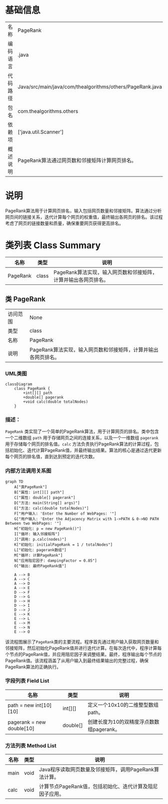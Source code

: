 # 基础信息

|      |      |
|------|------|
| 名称 | PageRank |
| 编码语言 | .java |
| 代码路径 | Java/src/main/java/com/thealgorithms/others/PageRank.java |
| 包名 | com.thealgorithms.others |
| 依赖项 | ['java.util.Scanner'] |
| 概述说明 | PageRank算法通过网页数和邻接矩阵计算网页排名。 |

# 说明

PageRank算法用于计算网页排名，输入包括网页数量和邻接矩阵。算法通过分析网页间的链接关系，迭代计算每个网页的权重值，最终输出各网页的排名。该过程考虑了网页的链接数量和质量，确保重要网页获得更高排名。

# 类列表 Class Summary

| 名称   | 类型  | 说明 |
|-------|------|-------------|
| PageRank | class | PageRank算法实现，输入网页数和邻接矩阵，计算并输出各网页排名。 |



## 类 PageRank

|      |      |
|------|------|
| 访问范围 | None |
| 类型 | class |
| 名称 | PageRank |
| 说明 | PageRank算法实现，输入网页数和邻接矩阵，计算并输出各网页排名。 |


### UML类图

```mermaid
classDiagram
    class PageRank {
        +int[][] path
        +double[] pagerank
        +void calc(double totalNodes)
    }
```

### 描述：
`PageRank` 类实现了一个简单的PageRank算法，用于计算网页的排名。类中包含一个二维数组 `path` 用于存储网页之间的连接关系，以及一个一维数组 `pagerank` 用于存储每个网页的排名值。`calc` 方法负责执行PageRank算法的计算过程，包括初始化、迭代计算PageRank值，并最终输出结果。算法的核心是通过迭代更新每个网页的排名值，直到达到预定的迭代次数。


### 内部方法调用关系图

```mermaid
graph TD
    A["类PageRank"]
    B["属性: int[][] path"]
    C["属性: double[] pagerank"]
    D["方法: main(String[] args)"]
    E["方法: calc(double totalNodes)"]
    F["用户输入: 'Enter the Number of WebPages: '"]
    G["用户输入: 'Enter the Adjacency Matrix with 1->PATH & 0->NO PATH Between two WebPages: '"]
    H["初始化: p = new PageRank()"]
    I["循环: 输入邻接矩阵"]
    J["调用: p.calc(nodes)"]
    K["初始化: initialPageRank = 1 / totalNodes"]
    L["初始化: pagerank数组"]
    M["循环: 计算PageRank"]
    N["应用阻尼因子: dampingFactor = 0.85"]
    O["输出: 最终PageRank值"]

    A --> B
    A --> C
    A --> D
    A --> E
    D --> F
    D --> G
    D --> H
    D --> I
    D --> J
    E --> K
    E --> L
    E --> M
    E --> N
    E --> O
```

该流程图展示了`PageRank`类的主要流程。程序首先通过用户输入获取网页数量和邻接矩阵，然后初始化PageRank值并进行迭代计算。在每次迭代中，程序计算每个节点的PageRank值，并应用阻尼因子来调整结果。最终，程序输出每个节点的PageRank值。该流程涵盖了从用户输入到最终结果输出的完整过程，确保PageRank算法的正确执行。

### 字段列表 Field List

| 名称  | 类型  | 说明 |
|-------|-------|------|
| path = new int[10][10] | int[][] | 定义一个10x10的二维整型数组path。 |
| pagerank = new double[10] | double[] | 创建长度为10的双精度浮点数数组pagerank。 |

### 方法列表 Method List

| 名称  | 类型  | 说明 |
|-------|-------|------|
| main | void | Java程序读取网页数量及邻接矩阵，调用PageRank算法计算。 |
| calc | void | 计算节点PageRank值，包括初始化、迭代计算及阻尼因子应用。 |





